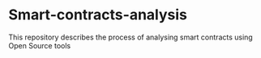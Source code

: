 # Smart-contracts-analysis
This repository describes the process of analysing smart contracts using Open Source tools

